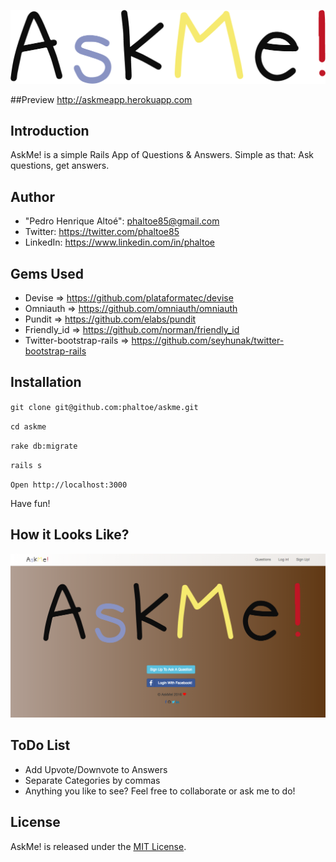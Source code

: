 ![AskMe](https://github.com/phaltoe/askme/blob/master/app/assets/images/logo.png)

##Preview
http://askmeapp.herokuapp.com

## Introduction

AskMe! is a simple Rails App of Questions & Answers.  Simple as that:  Ask questions, get answers.

## Author
* "Pedro Henrique Altoé": <phaltoe85@gmail.com> 
* Twitter: <https://twitter.com/phaltoe85>
* LinkedIn: <https://www.linkedin.com/in/phaltoe>

## Gems Used
* Devise => <https://github.com/plataformatec/devise>
* Omniauth => <https://github.com/omniauth/omniauth>
* Pundit => <https://github.com/elabs/pundit>
* Friendly_id => <https://github.com/norman/friendly_id>
* Twitter-bootstrap-rails => <https://github.com/seyhunak/twitter-bootstrap-rails>


## Installation 
`git clone git@github.com:phaltoe/askme.git`

`cd askme`

`rake db:migrate`

`rails s`

`Open http://localhost:3000`

Have fun!

## How it Looks Like?
![Screenshot](https://github.com/phaltoe/askme/blob/master/app/assets/images/screenshot.png)

## ToDo List
* Add Upvote/Downvote to Answers
* Separate Categories by commas 
* Anything you like to see?  Feel free to collaborate or ask me to do!

## License

AskMe! is released under the [MIT License](http://www.opensource.org/licenses/MIT).







